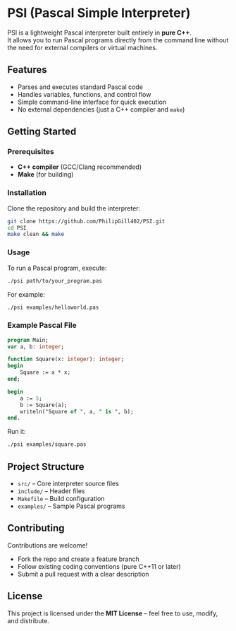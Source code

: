 # PSI (Pascal Simple Interpreter)

PSI is a lightweight Pascal interpreter built entirely in **pure C++**.  
It allows you to run Pascal programs directly from the command line without the need for external compilers or virtual machines.

## Features
- Parses and executes standard Pascal code  
- Handles variables, functions, and control flow  
- Simple command-line interface for quick execution  
- No external dependencies (just a C++ compiler and `make`)  

## Getting Started

### Prerequisites
- **C++ compiler** (GCC/Clang recommended)
- **Make** (for building)

### Installation
Clone the repository and build the interpreter:
```bash
git clone https://github.com/PhilipGill402/PSI.git
cd PSI
make clean && make
```

### Usage
To run a Pascal program, execute:
```bash
./psi path/to/your_program.pas
```

For example:
```bash
./psi examples/helloworld.pas
```

### Example Pascal File
```pascal
program Main;
var a, b: integer;

function Square(x: integer): integer;
begin
    Square := x * x;
end;

begin
    a := 5;
    b := Square(a);
    writeln("Square of ", a, " is ", b);
end.
```

Run it:
```bash
./psi examples/square.pas
```

## Project Structure
- `src/` – Core interpreter source files  
- `include/` – Header files  
- `Makefile` – Build configuration  
- `examples/` – Sample Pascal programs  

## Contributing
Contributions are welcome!  
- Fork the repo and create a feature branch  
- Follow existing coding conventions (pure C++11 or later)  
- Submit a pull request with a clear description

## License
This project is licensed under the **MIT License** – feel free to use, modify, and distribute.
